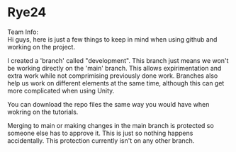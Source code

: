 # Rye24   

Team Info:   
Hi guys, here is just a few things to keep in mind when using github and working on the project.   

I created a 'branch' called "development". This branch just means we won't be working directly on the 'main' branch. This allows expirimentation and extra work while not comprimising previously done work. Branches also help us work on different elements at the same time, although this can get more complicated when using Unity. 

You can download the repo files the same way you would have when wokring on the tutorials. 

Merging to main or making changes in the main branch is protected so someone else has to approve it. This is just so nothing happens accidentally. This protection currently isn't on any other branch. 

